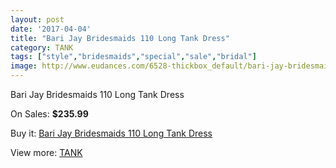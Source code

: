 ```yaml
---
layout: post
date: '2017-04-04'
title: "Bari Jay Bridesmaids 110 Long Tank Dress"
category: TANK
tags: ["style","bridesmaids","special","sale","bridal"]
image: http://www.eudances.com/6528-thickbox_default/bari-jay-bridesmaids-110-long-tank-dress.jpg
---
```

Bari Jay Bridesmaids 110 Long Tank Dress

On Sales: **$235.99**
<a href="https://www.eudances.com/en/tank/2392-bari-jay-bridesmaids-110-long-tank-dress.html"><amp-img layout="responsive" width="600" height="600" src="//www.eudances.com/6528-thickbox_default/bari-jay-bridesmaids-110-long-tank-dress.jpg" alt="Bari Jay Bridesmaids 110 Long Tank Dress 0" /></a>
<a href="https://www.eudances.com/en/tank/2392-bari-jay-bridesmaids-110-long-tank-dress.html"><amp-img layout="responsive" width="600" height="600" src="//www.eudances.com/6529-thickbox_default/bari-jay-bridesmaids-110-long-tank-dress.jpg" alt="Bari Jay Bridesmaids 110 Long Tank Dress 1" /></a>

Buy it: [Bari Jay Bridesmaids 110 Long Tank Dress](https://www.eudances.com/en/tank/2392-bari-jay-bridesmaids-110-long-tank-dress.html "Bari Jay Bridesmaids 110 Long Tank Dress")

View more: [TANK](https://www.eudances.com/en/28-tank "TANK")